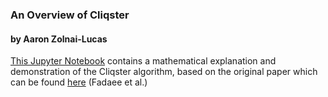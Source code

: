 ### An Overview of Cliqster
#### by Aaron Zolnai-Lucas

[This Jupyter Notebook](https://github.com/aaronzo/cliqster/blob/master/cliqster.ipynb) contains a mathematical explanation and demonstration of the Cliqster algorithm, based on the original paper which can be found [here](https://arxiv.org/abs/1510.01374) (Fadaee et al.)

